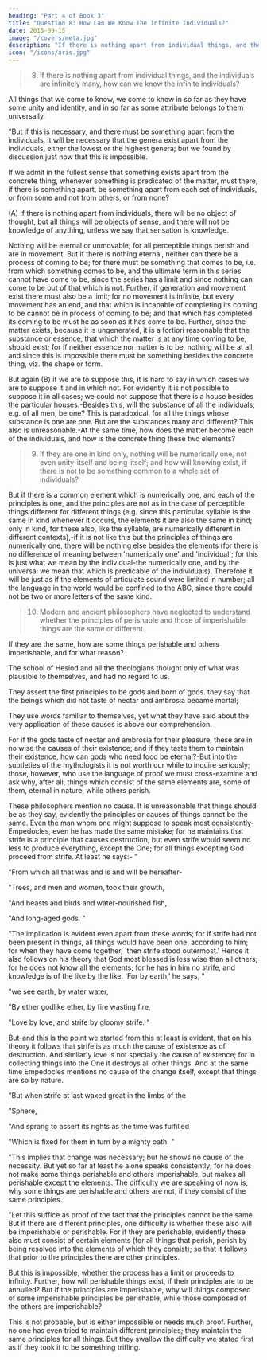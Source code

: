 ```yaml
---
heading: "Part 4 of Book 3"
title: "Question 8: How Can We Know The Infinite Individuals?"
date: 2015-09-15
image: "/covers/meta.jpg"
description: "If there is nothing apart from individual things, and the individuals are infinitely many, how can we know the infinite individuals?"
icon: "/icons/aris.jpg"
---
```



> 8. If there is nothing apart from individual things, and the individuals are infinitely many, how can we know the infinite individuals? 

All things that we come to know, we come to know in so far as they have some unity and identity, and in so far as some attribute belongs to them universally.

"But if this is necessary, and there must be something apart from the individuals, it will be necessary that the genera exist apart from the individuals, either the lowest or the highest genera; but we found by discussion just now that this is impossible.

If we admit in the fullest sense that something exists apart from the concrete thing, whenever something is predicated of the matter, must there, if there is something apart, be something apart from each set of individuals, or from some and not from others, or from none? 

(A) If there is nothing apart from individuals, there will be no object of thought, but all things will be objects of sense, and there will not be knowledge of anything, unless we say that sensation is knowledge. 

Nothing will be eternal or unmovable; for all perceptible things perish and are in movement. But if there is nothing eternal, neither can there be a process of coming to be; for there must be something that comes to be, i.e. from which something comes to be, and the ultimate term in this series cannot have come to be, since the series has a limit and since nothing can come to be out of that which is not. Further, if generation and movement exist there must also be a limit; for no movement is infinite, but every movement has an end, and that which is incapable of completing its coming to be cannot be in process of coming to be; and that which has completed its coming to be must he as soon as it has come to be. Further, since the matter exists, because it is ungenerated, it is a fortiori reasonable that the substance or essence, that which the matter is at any time coming to be, should exist; for if neither essence nor matter is to be, nothing will be at all, and since this is impossible there must be something besides the concrete thing, viz. the shape or form.

But again (B) if we are to suppose this, it is hard to say in which cases we are to suppose it and in which not. For evidently it is not possible to suppose it in all cases; we could not suppose that there is a house besides the particular houses.-Besides this, will the substance of all the individuals, e.g. of all men, be one? This is paradoxical, for all the things whose substance is one are one. But are the substances many and different? This also is unreasonable.-At the same time, how does the matter become each of the individuals, and how is the concrete thing these two elements?

> 9. If they are one in kind only, nothing will be numerically one, not even unity-itself and being-itself; and how will knowing exist, if there is not to be something common to a whole set of individuals?

But if there is a common element which is numerically one, and each of the principles is one, and the principles are not as in the case of perceptible things different for different things (e.g. since this particular syllable is the same in kind whenever it occurs, the elements it are also the same in kind; only in kind, for these also, like the syllable, are numerically different in different contexts),-if it is not like this but the principles of things are numerically one, there will be nothing else besides the elements (for there is no difference of meaning between 'numerically one' and 'individual'; for this is just what we mean by the individual-the numerically one, and by the universal we mean that which is predicable of the individuals). Therefore it will be just as if the elements of articulate sound were limited in number; all the language in the world would be confined to the ABC, since there could not be two or more letters of the same kind.

> 10. Modern and ancient philosophers have neglected to understand whether the principles of perishable and those of imperishable things are the same or different. 

If they are the same, how are some things perishable and others imperishable, and for what reason? 

The school of Hesiod and all the theologians thought only of what was plausible to themselves, and had no regard to us. 

They assert the first principles to be gods and born of gods.  they say that the beings which did not taste of nectar and ambrosia became mortal; 

They use words familiar to themselves, yet what they have said about the very application of these causes is above our comprehension. 

For if the gods taste of nectar and ambrosia for their pleasure, these are in no wise the causes of their existence; and if they taste them to maintain their existence, how can gods who need food be eternal?-But into the subtleties of the mythologists it is not worth our while to inquire seriously; those, however, who use the language of proof we must cross-examine and ask why, after all, things which consist of the same elements are, some of them, eternal in nature, while others perish. 


These philosophers mention no cause. It is unreasonable that things should be as they say, evidently the principles or causes of things cannot be the same. Even the man whom one might suppose to speak most consistently-Empedocles, even he has made the same mistake; for he maintains that strife is a principle that causes destruction, but even strife would seem no less to produce everything, except the One; for all things excepting God proceed from strife. At least he says:- "

"From which all that was and is and will be hereafter-

"Trees, and men and women, took their growth,

"And beasts and birds and water-nourished fish,

"And long-aged gods. "

"The implication is evident even apart from these words; for if strife had not been present in things, all things would have been one, according to him; for when they have come together, 'then strife stood outermost.' Hence it also follows on his theory that God most blessed is less wise than all others; for he does not know all the elements; for he has in him no strife, and knowledge is of the like by the like. 'For by earth,' he says, "



"we see earth, by water water,

"By ether godlike ether, by fire wasting fire,

"Love by love, and strife by gloomy strife. "



But-and this is the point we started from this at least is evident, that on his theory it follows that strife is as much the cause of existence as of destruction. And similarly love is not specially the cause of existence; for in collecting things into the One it destroys all other things. And at the same time Empedocles mentions no cause of the change itself, except that things are so by nature.

"But when strife at last waxed great in the limbs of the

"Sphere,

"And sprang to assert its rights as the time was fulfilled

"Which is fixed for them in turn by a mighty oath. "



"This implies that change was necessary; but he shows no cause of the necessity. But yet so far at least he alone speaks consistently; for he does not make some things perishable and others imperishable, but makes all perishable except the elements. The difficulty we are speaking of now is, why some things are perishable and others are not, if they consist of the same principles.

"Let this suffice as proof of the fact that the principles cannot be the same. But if there are different principles, one difficulty is whether these also will be imperishable or perishable. For if they are perishable, evidently these also must consist of certain elements (for all things that perish, perish by being resolved into the elements of which they consist); so that it follows that prior to the principles there are other principles. 

But this is impossible, whether the process has a limit or proceeds to infinity. Further, how will perishable things exist, if their principles are to be annulled? But if the principles are imperishable, why will things composed of some imperishable principles be perishable, while those composed of the others are imperishable? 

This is not probable, but is either impossible or needs much proof. Further, no one has even tried to maintain different principles; they maintain the same principles for all things. But they swallow the difficulty we stated first as if they took it to be something trifling.

